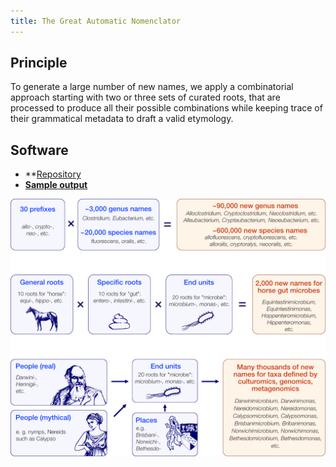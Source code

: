 ```yaml
---
title: The Great Automatic Nomenclator
---
```


## Principle

To generate a large number of new names, we apply a combinatorial approach
starting with two or three sets of curated roots, that are processed to
produce all their possible combinations while keeping trace of their
grammatical metadata to draft a valid etymology.

## Software

- **[Repository](https://github.com/telatin/gan)
- **[Sample output](https://telatin.github.io/gan/example.html)**

![Gan Scheme](https://raw.githubusercontent.com/telatin/gan/master/docs/gan_concept_wiki.png)
